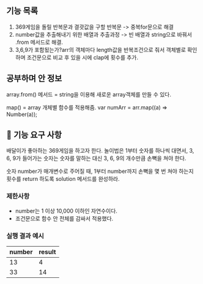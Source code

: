 ## 기능 목록
1. 369게임을 돌릴 반복문과 결괏값을 구할 반복문 -> 중복for문으로 해결
2. number값을 추출해내기 위한 배열과 추출과정 -> 빈 배열과 string으로 바꿔서 .from 메서드로 해결.
3. 3,6,9가 포함됬는가?arr의 객체마다 length값을 반복조건으로 줘서 객체별로 확인하며 조건문으로 비교 후 있을 시에 clap에 횟수를 추가.

## 공부하며 안 정보
array.from() 메서드 = string을 이용해 새로운 array객체를 만들 수 있다.

map() = array 개체별 함수를 적용해줌.
var numArr = arr.map((a) => Number(a));
## 🚀 기능 요구 사항

배달이가 좋아하는 369게임을 하고자 한다. 놀이법은 1부터 숫자를 하나씩 대면서, 3, 6, 9가 들어가는 숫자는 숫자를 말하는 대신 3, 6, 9의 개수만큼 손뼉을 쳐야 한다.

숫자 number가 매개변수로 주어질 때, 1부터 number까지 손뼉을 몇 번 쳐야 하는지 횟수를 return 하도록 solution 메서드를 완성하라.

### 제한사항

- number는 1 이상 10,000 이하인 자연수이다.
- 조건문으로 함수 안 전체를 감싸서 적용했다.

### 실행 결과 예시

| number | result |
| --- | --- |
| 13 | 4 |
| 33 | 14 |
